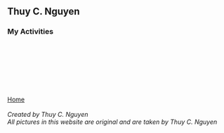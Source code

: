 ## Thuy C. Nguyen
### My Activities

<a href="https://scontent-sjc2-1.xx.fbcdn.net/v/t1.0-0/cp0/e15/q65/p320x320/10984044_844754248925775_4688877095084892980_n.jpg?efg=eyJpIjoiYiJ9&oh=25c1ab52ff450b809d4fa81c3c28ae6f&oe=5A90D13C">
<br>
<a href="https://scontent-sjc2-1.xx.fbcdn.net/v/t1.0-0/cp0/e15/q65/p320x320/46680_458648090869728_509653595_n.jpg?efg=eyJpIjoiYiJ9&oh=18aec50a0d93cbe1e1c455d55992e73d&oe=5A8A43F1"></a>
<br>
<a href="https://scontent-sjc2-1.xx.fbcdn.net/v/t1.0-0/cp0/e15/q65/s320x320/11329847_901109599956906_79976685447851902_n.jpg?efg=eyJpIjoiYiJ9&oh=fe359dca672f1fda2beb6e04116733ef&oe=5A8C0376"></a>
<br>
<a href="https://scontent-sjc2-1.xx.fbcdn.net/v/t1.0-0/cp0/e15/q65/s320x320/529736_470308169703720_655145882_n.jpg?efg=eyJpIjoiYiJ9&oh=2a9de2a986d4e0353e5ce15a93ea902d&oe=5A915F1E"></a>
<br>
<a href="https://scontent-sjc2-1.xx.fbcdn.net/v/t1.0-0/cp0/e15/q65/s320x320/563036_459664534101417_1749117666_n.jpg?efg=eyJpIjoiYiJ9&oh=112620173a9399ad0a06b1f4bd6846ff&oe=5AA09AC4"></a>
<br>
<a href="https://scontent-sjc2-1.xx.fbcdn.net/v/t1.0-0/cp0/e15/q65/p320x320/542972_357721074295764_1117096826_n.jpg?efg=eyJpIjoiYiJ9&oh=c8f8faafd599e29896d895f2b4397320&oe=5A90094F"></a>
               
<br>
<br>
<a href="https://tweecongnguyen.github.io/index">Home</a> 
<br>
<br>
<address>
Created by Thuy C. Nguyen<br>
All pictures in this website are original and are taken by Thuy C. Nguyen<br>
</address>
